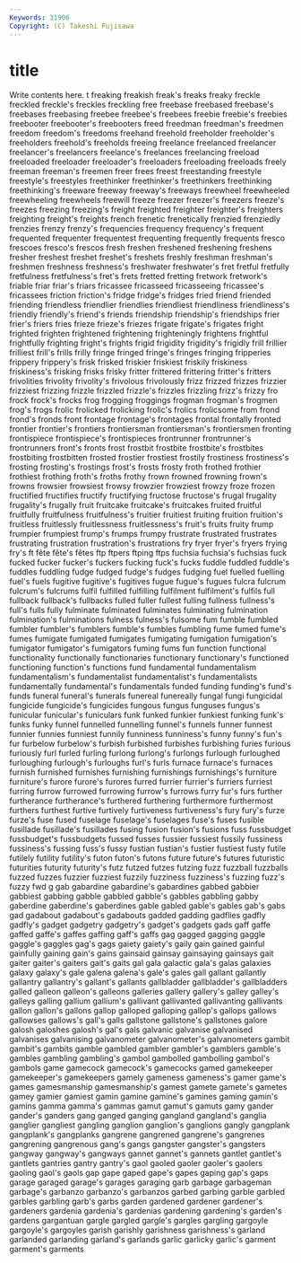 ```yaml
---
Keywords: 31906 
Copyright: (C) Takeshi Fujisawa
---
```


# title

Write contents here.
t freaking freakish freak's freaks freaky freckle freckled freckle's
freckles freckling free freebase freebased freebase's freebases freebasing freebee freebee's
freebees freebie freebie's freebies freebooter freebooter's freebooters freed freedman freedman's
freedmen freedom freedom's freedoms freehand freehold freeholder freeholder's freeholders freehold's
freeholds freeing freelance freelanced freelancer freelancer's freelancers freelance's freelances freelancing
freeload freeloaded freeloader freeloader's freeloaders freeloading freeloads freely freeman freeman's
freemen freer frees freest freestanding freestyle freestyle's freestyles freethinker freethinker's
freethinkers freethinking freethinking's freeware freeway freeway's freeways freewheel freewheeled freewheeling
freewheels freewill freeze freezer freezer's freezers freeze's freezes freezing freezing's
freight freighted freighter freighter's freighters freighting freight's freights french frenetic
frenetically frenzied frenziedly frenzies frenzy frenzy's frequencies frequency frequency's frequent
frequented frequenter frequentest frequenting frequently frequents fresco frescoes fresco's frescos
fresh freshen freshened freshening freshens fresher freshest freshet freshet's freshets
freshly freshman freshman's freshmen freshness freshness's freshwater freshwater's fret fretful
fretfully fretfulness fretfulness's fret's frets fretted fretting fretwork fretwork's friable
friar friar's friars fricassee fricasseed fricasseeing fricassee's fricassees friction friction's
fridge fridge's fridges fried friend friended friending friendless friendlier friendlies
friendliest friendliness friendliness's friendly friendly's friend's friends friendship friendship's friendships
frier frier's friers fries frieze frieze's friezes frigate frigate's frigates
fright frighted frighten frightened frightening frighteningly frightens frightful frightfully frighting
fright's frights frigid frigidity frigidity's frigidly frill frillier frilliest frill's
frills frilly fringe fringed fringe's fringes fringing fripperies frippery frippery's
frisk frisked friskier friskiest friskily friskiness friskiness's frisking frisks frisky
fritter frittered frittering fritter's fritters frivolities frivolity frivolity's frivolous frivolously
frizz frizzed frizzes frizzier frizziest frizzing frizzle frizzled frizzle's frizzles
frizzling frizz's frizzy fro frock frock's frocks frog frogging froggings
frogman frogman's frogmen frog's frogs frolic frolicked frolicking frolic's frolics
frolicsome from frond frond's fronds front frontage frontage's frontages frontal
frontally fronted frontier frontier's frontiers frontiersman frontiersman's frontiersmen fronting frontispiece
frontispiece's frontispieces frontrunner frontrunner's frontrunners front's fronts frost frostbit frostbite
frostbite's frostbites frostbiting frostbitten frosted frostier frostiest frostily frostiness frostiness's
frosting frosting's frostings frost's frosts frosty froth frothed frothier frothiest
frothing froth's froths frothy frown frowned frowning frown's frowns frowsier
frowsiest frowsy frowzier frowziest frowzy froze frozen fructified fructifies fructify
fructifying fructose fructose's frugal frugality frugality's frugally fruit fruitcake fruitcake's
fruitcakes fruited fruitful fruitfully fruitfulness fruitfulness's fruitier fruitiest fruiting fruition
fruition's fruitless fruitlessly fruitlessness fruitlessness's fruit's fruits fruity frump frumpier
frumpiest frump's frumps frumpy frustrate frustrated frustrates frustrating frustration frustration's
frustrations fry fryer fryer's fryers frying fry's ft fête fête's
fêtes ftp ftpers ftping ftps fuchsia fuchsia's fuchsias fuck fucked
fucker fucker's fuckers fucking fuck's fucks fuddle fuddled fuddle's fuddles
fuddling fudge fudged fudge's fudges fudging fuel fuelled fuelling fuel's
fuels fugitive fugitive's fugitives fugue fugue's fugues fulcra fulcrum fulcrum's
fulcrums fulfil fulfilled fulfilling fulfilment fulfilment's fulfils full fullback fullback's
fullbacks fulled fuller fullest fulling fullness fullness's full's fulls fully
fulminate fulminated fulminates fulminating fulmination fulmination's fulminations fulness fulness's fulsome
fum fumble fumbled fumbler fumbler's fumblers fumble's fumbles fumbling fume
fumed fume's fumes fumigate fumigated fumigates fumigating fumigation fumigation's fumigator
fumigator's fumigators fuming fums fun function functional functionality functionally functionaries
functionary functionary's functioned functioning function's functions fund fundamental fundamentalism fundamentalism's
fundamentalist fundamentalist's fundamentalists fundamentally fundamental's fundamentals funded funding funding's fund's
funds funeral funeral's funerals funereal funereally fungal fungi fungicidal fungicide
fungicide's fungicides fungous fungus funguses fungus's funicular funicular's funiculars funk
funked funkier funkiest funking funk's funks funky funnel funnelled funnelling
funnel's funnels funner funnest funnier funnies funniest funnily funniness funniness's
funny funny's fun's fur furbelow furbelow's furbish furbished furbishes furbishing
furies furious furiously furl furled furling furlong furlong's furlongs furlough
furloughed furloughing furlough's furloughs furl's furls furnace furnace's furnaces furnish
furnished furnishes furnishing furnishings furnishings's furniture furniture's furore furore's furores
furred furrier furrier's furriers furriest furring furrow furrowed furrowing furrow's
furrows furry fur's furs further furtherance furtherance's furthered furthering furthermore
furthermost furthers furthest furtive furtively furtiveness furtiveness's fury fury's furze
furze's fuse fused fuselage fuselage's fuselages fuse's fuses fusible fusillade
fusillade's fusillades fusing fusion fusion's fusions fuss fussbudget fussbudget's fussbudgets
fussed fusses fussier fussiest fussily fussiness fussiness's fussing fuss's fussy
fustian fustian's fustier fustiest fusty futile futilely futility futility's futon
futon's futons future future's futures futuristic futurities futurity futurity's futz
futzed futzes futzing fuzz fuzzball fuzzballs fuzzed fuzzes fuzzier fuzziest
fuzzily fuzziness fuzziness's fuzzing fuzz's fuzzy fwd g gab gabardine
gabardine's gabardines gabbed gabbier gabbiest gabbing gabble gabbled gabble's gabbles
gabbling gabby gaberdine gaberdine's gaberdines gable gabled gable's gables gab's
gabs gad gadabout gadabout's gadabouts gadded gadding gadflies gadfly gadfly's
gadget gadgetry gadgetry's gadget's gadgets gads gaff gaffe gaffed gaffe's
gaffes gaffing gaff's gaffs gag gagged gagging gaggle gaggle's gaggles
gag's gags gaiety gaiety's gaily gain gained gainful gainfully gaining
gain's gains gainsaid gainsay gainsaying gainsays gait gaiter gaiter's gaiters
gait's gaits gal gala galactic gala's galas galaxies galaxy galaxy's
gale galena galena's gale's gales gall gallant gallantly gallantry gallantry's
gallant's gallants gallbladder gallbladder's gallbladders galled galleon galleon's galleons galleries
gallery gallery's galley galley's galleys galling gallium gallium's gallivant gallivanted
gallivanting gallivants gallon gallon's gallons gallop galloped galloping gallop's gallops
gallows gallowses gallows's gall's galls gallstone gallstone's gallstones galore galosh
galoshes galosh's gal's gals galvanic galvanise galvanised galvanises galvanising galvanometer
galvanometer's galvanometers gambit gambit's gambits gamble gambled gambler gambler's gamblers
gamble's gambles gambling gambling's gambol gambolled gambolling gambol's gambols game
gamecock gamecock's gamecocks gamed gamekeeper gamekeeper's gamekeepers gamely gameness gameness's
gamer game's games gamesmanship gamesmanship's gamest gamete gamete's gametes gamey
gamier gamiest gamin gamine gamine's gamines gaming gamin's gamins gamma
gamma's gammas gamut gamut's gamuts gamy gander gander's ganders gang
ganged ganging gangland gangland's ganglia ganglier gangliest gangling ganglion ganglion's
ganglions gangly gangplank gangplank's gangplanks gangrene gangrened gangrene's gangrenes gangrening
gangrenous gang's gangs gangster gangster's gangsters gangway gangway's gangways gannet
gannet's gannets gantlet gantlet's gantlets gantries gantry gantry's gaol gaoled
gaoler gaoler's gaolers gaoling gaol's gaols gap gape gaped gape's
gapes gaping gap's gaps garage garaged garage's garages garaging garb
garbage garbageman garbage's garbanzo garbanzo's garbanzos garbed garbing garble garbled
garbles garbling garb's garbs garden gardened gardener gardener's gardeners gardenia
gardenia's gardenias gardening gardening's garden's gardens gargantuan gargle gargled gargle's
gargles gargling gargoyle gargoyle's gargoyles garish garishly garishness garishness's garland
garlanded garlanding garland's garlands garlic garlicky garlic's garment garment's garments
